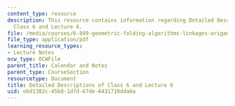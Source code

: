 ```yaml
---
content_type: resource
description: This resource contains information regarding Detailed Descriptions of
  Class 6 and Lecture 6.
file: /media/courses/6-849-geometric-folding-algorithms-linkages-origami-polyhedra-fall-2012/ebd1382c45b81d7d67de6431710dda6a_MIT6_849F12_desc06.pdf
file_type: application/pdf
learning_resource_types:
- Lecture Notes
ocw_type: OCWFile
parent_title: Calendar and Notes
parent_type: CourseSection
resourcetype: Document
title: Detailed Descriptions of Class 6 and Lecture 6
uid: ebd1382c-45b8-1d7d-67de-6431710dda6a
---
```


